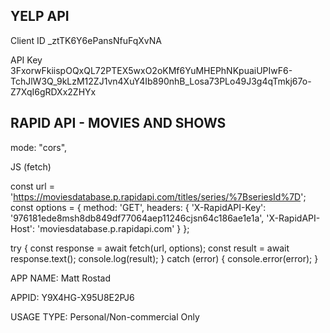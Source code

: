 ## YELP API

Client ID
_ztTK6Y6ePansNfuFqXvNA

API Key
3FxorwFkiispOQxQL72PTEX5wxO2oKMf6YuMHEPhNKpuaiUPIwF6-TchJlW3Q_9kLzM12ZJ1vn4XuY4Ib890nhB_Losa73PLo49J3g4qTmkj67o-Z7XqI6gRDXx2ZHYx


## RAPID API - MOVIES AND SHOWS

mode: "cors",

JS (fetch)

const url = 'https://moviesdatabase.p.rapidapi.com/titles/series/%7BseriesId%7D';
const options = {
	method: 'GET',
	headers: {
		'X-RapidAPI-Key': '976181ede8msh8db849df77064aep11246cjsn64c186ae1e1a',
		'X-RapidAPI-Host': 'moviesdatabase.p.rapidapi.com'
	}
};

try {
	const response = await fetch(url, options);
	const result = await response.text();
	console.log(result);
} catch (error) {
	console.error(error);
}




APP NAME: Matt Rostad

APPID: Y9X4HG-X95U8E2PJ6

USAGE TYPE: Personal/Non-commercial Only

